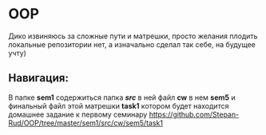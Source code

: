 # OOP
Дико извиняюсь за сложные пути и матрешки, просто желания плодить локальные репозитории нет, а изначально сделал так себе, на будущее учту)
## Навигация:
В папке **sem1** содержиться папка __*src*__ в ней файл **cw** в нем **sem5** и финальный файл этой матрешки **task1** котором будет находится домашнее задание к первому семинару
https://github.com/Stepan-Rud/OOP/tree/master/sem1/src/cw/sem5/task1
